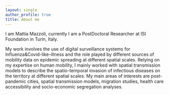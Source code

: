 ```yaml
---
layout: single
author_profile: true
title: About me
---
```




I am Mattia Mazzoli, currently I am a PostDoctoral Researcher at ISI Foundation in Turin, Italy.

My work involves the use of digital surveillance systems for Influenza&Covid-like-illness and the role played by different sources of mobility data on epidemic spreading at different spatial scales. 
Relying on my expertise on human mobility, I mainly worked with spatial transmission models to describe the spatio-temporal invasion of infectious diseases on the territory at different spatial scales.
My main areas of interests are post-pandemic cities, spatial transmission models, migration studies, health care accessibility and socio-economic segregation analyses.

